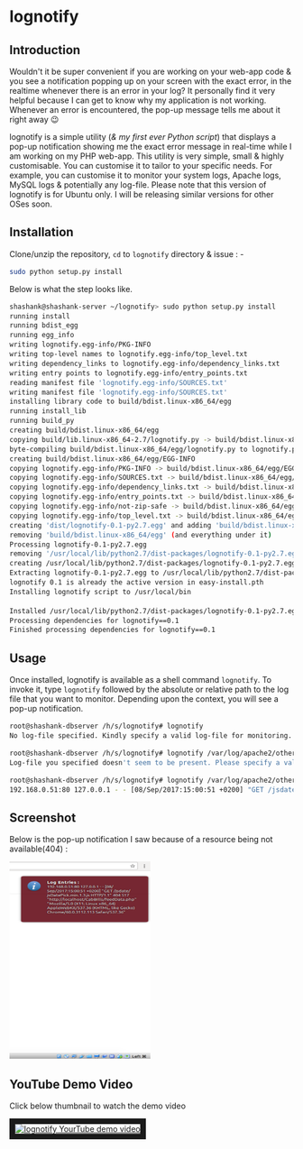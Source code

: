 # lognotify

## Introduction

Wouldn't it be super convenient if you are working on your web-app code & you see a notification popping up on your screen with the exact error, in the realtime whenever there is an error in your log?
It personally find it very helpful because I can get to know why my application is not working. Whenever an error is encountered, the pop-up message tells me about it right away :wink:

lognotify is a simple utility (*& my first ever Python script*) that displays a pop-up notification showing me the exact error message in real-time while I am working on my PHP web-app.
This utility is very simple, small & highly customisable. You can customise it to tailor to your specific needs. For example, you can customise it to monitor your system logs, Apache logs, MySQL logs & potentially any log-file.
Please note that this version of lognotify is for Ubuntu only. I will be releasing similar versions for other OSes soon. 

## Installation

Clone/unzip the repository, ``cd`` to ``lognotify`` directory & issue : -
```bash
sudo python setup.py install
```

Below is what the step looks like.

```bash
shashank@shashank-server ~/lognotify> sudo python setup.py install
running install
running bdist_egg
running egg_info
writing lognotify.egg-info/PKG-INFO
writing top-level names to lognotify.egg-info/top_level.txt
writing dependency_links to lognotify.egg-info/dependency_links.txt
writing entry points to lognotify.egg-info/entry_points.txt
reading manifest file 'lognotify.egg-info/SOURCES.txt'
writing manifest file 'lognotify.egg-info/SOURCES.txt'
installing library code to build/bdist.linux-x86_64/egg
running install_lib
running build_py
creating build/bdist.linux-x86_64/egg
copying build/lib.linux-x86_64-2.7/lognotify.py -> build/bdist.linux-x86_64/egg
byte-compiling build/bdist.linux-x86_64/egg/lognotify.py to lognotify.pyc
creating build/bdist.linux-x86_64/egg/EGG-INFO
copying lognotify.egg-info/PKG-INFO -> build/bdist.linux-x86_64/egg/EGG-INFO
copying lognotify.egg-info/SOURCES.txt -> build/bdist.linux-x86_64/egg/EGG-INFO
copying lognotify.egg-info/dependency_links.txt -> build/bdist.linux-x86_64/egg/EGG-INFO
copying lognotify.egg-info/entry_points.txt -> build/bdist.linux-x86_64/egg/EGG-INFO
copying lognotify.egg-info/not-zip-safe -> build/bdist.linux-x86_64/egg/EGG-INFO
copying lognotify.egg-info/top_level.txt -> build/bdist.linux-x86_64/egg/EGG-INFO
creating 'dist/lognotify-0.1-py2.7.egg' and adding 'build/bdist.linux-x86_64/egg' to it
removing 'build/bdist.linux-x86_64/egg' (and everything under it)
Processing lognotify-0.1-py2.7.egg
removing '/usr/local/lib/python2.7/dist-packages/lognotify-0.1-py2.7.egg' (and everything under it)
creating /usr/local/lib/python2.7/dist-packages/lognotify-0.1-py2.7.egg
Extracting lognotify-0.1-py2.7.egg to /usr/local/lib/python2.7/dist-packages
lognotify 0.1 is already the active version in easy-install.pth
Installing lognotify script to /usr/local/bin

Installed /usr/local/lib/python2.7/dist-packages/lognotify-0.1-py2.7.egg
Processing dependencies for lognotify==0.1
Finished processing dependencies for lognotify==0.1
```

## Usage

Once installed, lognotify is available as a shell command ``lognotify``. To invoke it, type ``lognotify`` followed by the absolute or relative path to the log file that you want to monitor.
Depending upon the context, you will see a pop-up notification.

```bash
root@shashank-dbserver /h/s/lognotify# lognotify
No log-file specified. Kindly specify a valid log-file for monitoring. Exiting now...
```
```bash
root@shashank-dbserver /h/s/lognotify# lognotify /var/log/apache2/other_vhosts_access.log2
Log-file you specified doesn't seem to be present. Please specify a valid log file.
```
```bash
root@shashank-dbserver /h/s/lognotify# lognotify /var/log/apache2/other_vhosts_access.log
192.168.0.51:80 127.0.0.1 - - [08/Sep/2017:15:00:51 +0200] "GET /jsdate/jsDatePick.min.1.3.js HTTP/1.1" 404 517 "http://localhost/CabBIlls/feedData.php" "Mozilla/5.0 (X11; Linux x86_64) AppleWebKit/537.36 (KHTML, like Gecko) Chrome/60.0.3112.113 Safari/537.36"
```
## Screenshot

Below is the pop-up notification I saw because of a resource being not available(404) :

<img src="https://github.com/shashank-ssriva/lognotify/blob/master/lognoify_in_action.png" height="350" width="250">

## YouTube Demo Video

Click below thumbnail to watch the demo video  

<a href="http://www.youtube.com/watch?feature=player_embedded&v=K8I_xFdfYFs
" target="_blank"><img src="http://img.youtube.com/vi/K8I_xFdfYFs/0.jpg" 
alt="lognotify YourTube demo video" width="480" height="360" border="10" /></a>
